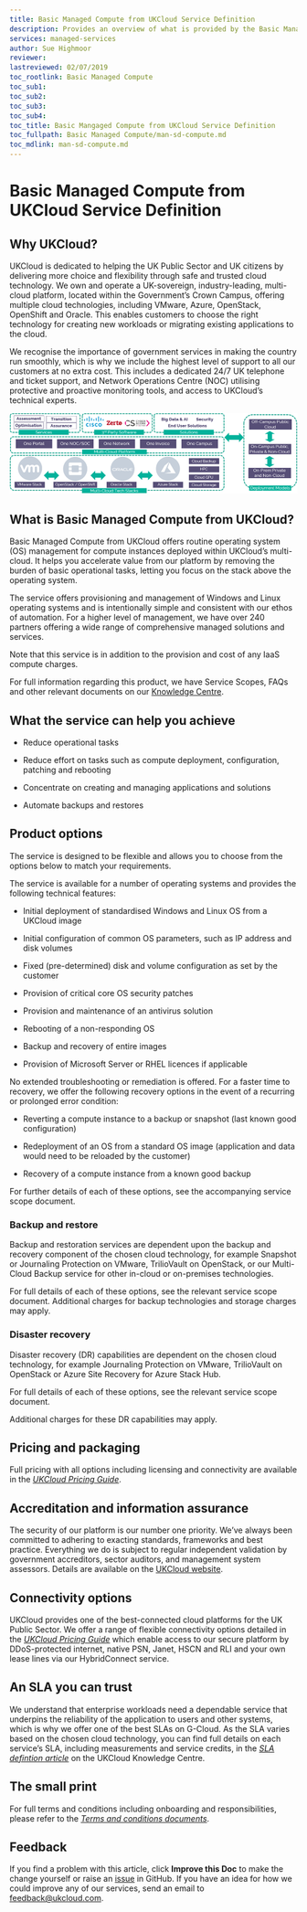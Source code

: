 ```yaml
---
title: Basic Managed Compute from UKCloud Service Definition
description: Provides an overview of what is provided by the Basic Managed Compute from UKCloud service
services: managed-services
author: Sue Highmoor
reviewer:
lastreviewed: 02/07/2019
toc_rootlink: Basic Managed Compute
toc_sub1: 
toc_sub2:
toc_sub3:
toc_sub4:
toc_title: Basic Mangaged Compute from UKCloud Service Definition
toc_fullpath: Basic Managed Compute/man-sd-compute.md
toc_mdlink: man-sd-compute.md
---
```


# Basic Managed Compute from UKCloud Service Definition

## Why UKCloud?

UKCloud is dedicated to helping the UK Public Sector and UK citizens by delivering more choice and flexibility through safe and trusted cloud technology. We own and operate a UK-sovereign, industry-leading, multi-cloud platform, located within the Government’s Crown Campus, offering multiple cloud technologies, including VMware, Azure, OpenStack, OpenShift and Oracle. This enables customers to choose the right technology for creating new workloads or migrating existing applications to the cloud.

We recognise the importance of government services in making the country run smoothly, which is why we include the highest level of support to all our customers at no extra cost. This includes a dedicated 24/7 UK telephone and ticket support, and Network Operations Centre (NOC) utilising protective and proactive monitoring tools, and access to UKCloud’s technical experts.

![UKCloud services](images/ukc-services.png)

## What is Basic Managed Compute from UKCloud?

Basic Managed Compute from UKCloud offers routine operating system (OS) management for compute instances deployed within UKCloud’s multi-cloud. It helps you accelerate value from our platform by removing the burden of basic operational tasks, letting you focus on the stack above the operating system.

The service offers provisioning and management of Windows and Linux operating systems and is intentionally simple and consistent with our ethos of automation. For a higher level of management, we have over 240 partners offering a wide range of comprehensive managed solutions and services.

Note that this service is in addition to the provision and cost of any IaaS compute charges.

For full information regarding this product, we have Service Scopes, FAQs and other relevant documents on our [Knowledge Centre](https://docs.ukcloud.com).

## What the service can help you achieve

- Reduce operational tasks

- Reduce effort on tasks such as compute deployment, configuration, patching and rebooting

- Concentrate on creating and managing applications and solutions

- Automate backups and restores

## Product options

The service is designed to be flexible and allows you to choose from the options below to match your requirements.

The service is available for a number of operating systems and provides the following technical features:

- Initial deployment of standardised Windows and Linux OS from a UKCloud image

- Initial configuration of common OS parameters, such as IP address and disk volumes

- Fixed (pre-determined) disk and volume configuration as set by the customer

- Provision of critical core OS security patches

- Provision and maintenance of an antivirus solution

- Rebooting of a non-responding OS

- Backup and recovery of entire images

- Provision of Microsoft Server or RHEL licences if applicable

No extended troubleshooting or remediation is offered. For a faster time to recovery, we offer the following recovery options in the event of a recurring or prolonged error condition:

- Reverting a compute instance to a backup or snapshot (last known good configuration)

- Redeployment of an OS from a standard OS image (application and data would need to be reloaded by the customer)

- Recovery of a compute instance from a known good backup

For further details of each of these options, see the accompanying service scope document.

### Backup and restore

Backup and restoration services are dependent upon the backup and recovery component of the chosen cloud technology, for example Snapshot or Journaling Protection on VMware, TrilioVault on OpenStack, or our Multi-Cloud Backup service for other in-cloud or on-premises technologies.

For full details of each of these options, see the relevant service scope document. Additional charges for backup technologies and storage charges may apply.

### Disaster recovery

Disaster recovery (DR) capabilities are dependent on the chosen cloud technology, for example Journaling Protection on VMware, TrilioVault on OpenStack or Azure Site Recovery for Azure Stack Hub.

For full details of each of these options, see the relevant service scope document.

Additional charges for these DR capabilities may apply.

## Pricing and packaging

Full pricing with all options including licensing and connectivity are available in the [*UKCloud Pricing Guide*](https://ukcloud.com/wp-content/uploads/2019/06/ukcloud-pricing-guide-11.0.pdf).

## Accreditation and information assurance

The security of our platform is our number one priority. We’ve always been committed to adhering to exacting standards, frameworks and best practice. Everything we do is subject to regular independent validation by government accreditors, sector auditors, and management system assessors. Details are available on the [UKCloud website](https://ukcloud.com/governance/).

## Connectivity options

UKCloud provides one of the best-connected cloud platforms for the UK Public Sector. We offer a range of flexible connectivity options detailed in the [*UKCloud Pricing Guide*](https://ukcloud.com/wp-content/uploads/2019/06/ukcloud-pricing-guide-11.0.pdf) which enable access to our secure platform by DDoS-protected internet, native PSN, Janet, HSCN and RLI and your own lease lines via our HybridConnect service.

## An SLA you can trust

We understand that enterprise workloads need a dependable service that underpins the reliability of the application to users and other systems, which is why we offer one of the best SLAs on G-Cloud. As the SLA varies based on the chosen cloud technology, you can find full details on each service’s SLA, including measurements and service credits, in the [*SLA defintion article*](../other/other-ref-sla-definition.md) on the UKCloud Knowledge Centre.

## The small print

For full terms and conditions including onboarding and responsibilities, please refer to the [*Terms and conditions documents*](../other/other-ref-terms-and-conditions.md).

## Feedback

If you find a problem with this article, click **Improve this Doc** to make the change yourself or raise an [issue](https://github.com/UKCloud/documentation/issues) in GitHub. If you have an idea for how we could improve any of our services, send an email to <feedback@ukcloud.com>.

